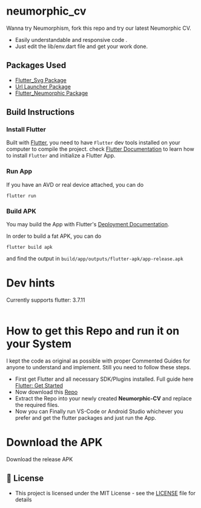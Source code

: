 # neumorphic_cv


Wanna try Neumorphism, fork this repo and try our latest Neumorphic CV.
* Easily understandable and responsive code . 
* Just edit the lib/env.dart file and get your work done.



## Packages Used

- [Flutter_Svg Package](https://pub.dev/packages/flutter_svg)
- [Url Launcher Package](https://github.com/jinosh05/url_launcher)
- [Flutter_Neumorphic Package](https://github.com/jinosh05/Flutter-Neumorphic)
 

## Build Instructions

### Install Flutter

Built with [Flutter](https://flutter.dev/), you need to have `Flutter` dev tools
installed on your computer to compile the project. check [Flutter Documentation](https://flutter.dev/docs)
 to learn how to install `Flutter` and initialize a Flutter App.
 
  
### Run App

If you have an AVD or real device attached, you can do

```
flutter run 
```

### Build APK
 

You may build the App with Flutter's [Deployment Documentation](https://flutter.dev/docs).

In order to build a fat APK, you can do 
```
flutter build apk
```
and find the output in `build/app/outputs/flutter-apk/app-release.apk`




# Dev hints

Currently supports flutter: 3.7.11
<br><br>
  
# How to get this Repo and run it on your System

I kept the code as original as possible with proper Commented Guides for anyone to understand and implement. Still you need to follow these steps.
  - First get Flutter and all necessary SDK/Plugins installed. Full guide here [Flutter: Get Started](https://flutter.dev/docs/get-started/install)
  - Now download this [Repo](https://github.com/jinosh05/Neumorphic-CV/archive/refs/heads/master.zip)
  - Extract the Repo into your newly created **Neumorphic-CV** and replace the required files.
  - Now you can Finally run VS-Code or Android Studio whichever you prefer and get the flutter packages and just run the App.
  
# Download the APK

Download the release APK 



## 🔑 License
- This project is licensed under the MIT License - see the [LICENSE](LICENSE.md) file for details

